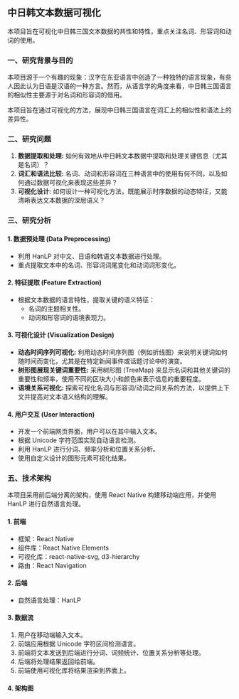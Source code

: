 ## 中日韩文本数据可视化

本项目旨在可视化中日韩三国文本数据的共性和特性，重点关注名词、形容词和动词的使用。

### 一、研究背景与目的

本项目源于一个有趣的现象：汉字在东亚语言中创造了一种独特的语言现象，有些人因此认为日语是汉语的一种方言。然而，从语言学的角度来看，中日韩三国语言的相似性主要源于对名词和形容词的借用。

本项目旨在通过可视化的方法，展现中日韩三国语言在词汇上的相似性和语法上的差异性。

### 二、研究问题

1. **数据提取和处理:** 如何有效地从中日韩文本数据中提取和处理关键信息（尤其是名词）？
2. **词汇和语法比较:**  名词、动词和形容词在三种语言中的使用有何不同，以及如何通过数据可视化来表现这些差异？
3. **可视化设计:** 如何设计一种可视化方法，既能展示时序数据的动态特征，又能清晰表达文本数据的深层语义？

### 三、研究分析

#### 1. 数据预处理 (Data Preprocessing)

- 利用 HanLP 对中文、日语和韩语文本数据进行处理。
- 重点提取文本中的名词、形容词词尾变化和动词词形变化。

#### 2. 特征提取 (Feature Extraction)

- 根据文本数据的语言特性，提取关键的语义特征：
    - 名词的主题相关性。
    - 动词和形容词的语境表现力。

#### 3. 可视化设计 (Visualization Design)

- **动态时间序列可视化:** 利用动态时间序列图（例如折线图）来说明关键词如何随时间而变化，尤其是在特定新闻事件或话题讨论中的演变。
- **树形图展现关键词重要性:**  采用树形图 (TreeMap) 来显示名词和其他关键词的重要性和频率，使用不同的区块大小和颜色来表示信息的重要程度。
- **语境关系可视化:**  探索可视化名词与形容词/动词之间关系的方法，以提供上下文并提高对文本语义结构的理解。

#### 4. 用户交互 (User Interaction)

- 开发一个前端网页界面，用户可以在其中输入文本。
-  根据 Unicode 字符范围实现自动语言检测。
-  利用 HanLP 进行分词、频率分析和位置关系分析。
-  使用自定义设计的图形元素可视化结果。

### 五、技术架构

本项目采用前后端分离的架构，使用 React Native 构建移动端应用，并使用 HanLP 进行自然语言处理。

#### 1. 前端

- 框架：React Native
- 组件库：React Native Elements
- 可视化库：react-native-svg, d3-hierarchy
- 路由：React Navigation

#### 2. 后端

- 自然语言处理：HanLP

#### 3. 数据流

1. 用户在移动端输入文本。
2. 前端应用根据 Unicode 字符区间检测语言。
3. 前端将文本发送到后端进行分词、词频统计、位置关系分析等处理。
4. 后端将处理结果返回给前端。
5. 前端使用可视化库将结果渲染到界面上。

#### 4. 架构图
